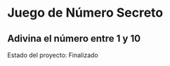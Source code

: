 <h1>Juego de Número Secreto</h1>
<h2>Adivina el número entre 1 y 10</h2>
Estado del proyecto: Finalizado
